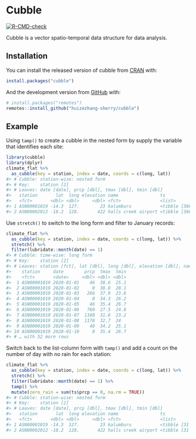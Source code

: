 
<!-- README.md is generated from README.Rmd. Please edit that file -->

# Cubble

<!-- badges: start -->

[![R-CMD-check](https://github.com/huizezhang-sherry/cubble/workflows/R-CMD-check/badge.svg)](https://github.com/huizezhang-sherry/cubble/actions)
<!-- badges: end -->

Cubble is a vector spatio-temporal data structure for data analysis.

## Installation

You can install the released version of cubble from
[CRAN](https://CRAN.R-project.org) with:

``` r
install.packages("cubble")
```

And the development version from [GitHub](https://github.com/) with:

``` r
# install.packages("remotes")
remotes::install_github("huizezhang-sherry/cubble")
```

## Example

Using `tamp()` to create a cubble in the nested form by supply the
variable that identifies each site:

``` r
library(cubble)
library(dplyr)
climate_flat %>% 
  as_cubble(key = station, index = date, coords = c(long, lat))
#> # Cubble: station-wise: nested form
#> # Key:    station [2]
#> # Leaves: date [date], prcp [dbl], tmax [dbl], tmin [dbl]
#>   station       lat  long elevation name                ts                
#>   <fct>       <dbl> <dbl>     <dbl> <fct>               <list>            
#> 1 ASN00001019 -14.3  127.        23 kalumburu           <tibble [366 × 4]>
#> 2 ASN00002012 -18.2  128.       422 halls creek airport <tibble [366 × 4]>
```

Use `stretch()` to switch to the long form and filter to January
records:

``` r
climate_flat %>% 
  as_cubble(key = station, index = date, coords = c(long, lat)) %>% 
  stretch() %>% 
  filter(lubridate::month(date) == 1)
#> # Cubble: time-wise: long form
#> # Key:    station [2]
#> # Leaves: station [fct], lat [dbl], long [dbl], elevation [dbl], name [fct]
#>    station     date        prcp  tmax  tmin
#>    <fct>       <date>     <dbl> <dbl> <dbl>
#>  1 ASN00001019 2020-01-01    46  38.6  25.1
#>  2 ASN00001019 2020-01-02     0  38.8  28.1
#>  3 ASN00001019 2020-01-03   266  37.9  23.6
#>  4 ASN00001019 2020-01-04     0  34.3  26.2
#>  5 ASN00001019 2020-01-05    46  35.4  26.7
#>  6 ASN00001019 2020-01-06   760  27.5  24.8
#>  7 ASN00001019 2020-01-07  1168  31.6  23.2
#>  8 ASN00001019 2020-01-08  1178  32.7  24  
#>  9 ASN00001019 2020-01-09    48  34.2  25.1
#> 10 ASN00001019 2020-01-10     0  35.4  26.7
#> # … with 52 more rows
```

Switch back to the list-column form with `tamp()` and add a count on the
number of day with no rain for each station:

``` r
climate_flat %>% 
  as_cubble(key = station, index = date, coords = c(long, lat)) %>% 
  stretch() %>% 
  filter(lubridate::month(date) == 1) %>% 
  tamp() %>% 
  mutate(zero_rain = sum(ts$prcp == 0, na.rm = TRUE))
#> # Cubble: station-wise: nested form
#> # Key:    station [2]
#> # Leaves: date [date], prcp [dbl], tmax [dbl], tmin [dbl]
#>   station       lat  long elevation name                ts                zero_rain
#>   <fct>       <dbl> <dbl>     <dbl> <fct>               <list>                <int>
#> 1 ASN00001019 -14.3  127.        23 kalumburu           <tibble [31 × 4]>        12
#> 2 ASN00002012 -18.2  128.       422 halls creek airport <tibble [31 × 4]>        13
```
